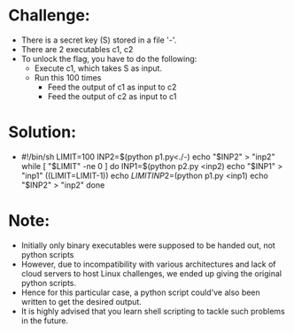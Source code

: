 # Challenge:
 + There is a secret key (S) stored in a file '-'.
 + There are 2 executables c1, c2
 + To unlock the flag, you have to do the following:
	+ Execute c1, which takes S as input.
	+ Run this 100 times
		+ Feed the output of c1 as input to c2
		+ Feed the output of c2 as input to c1

# Solution:
 + 	#!/bin/sh 
   	LIMIT=100
	INP2=$(python p1.py<./-)
	echo "$INP2" > "inp2"
	while [ "$LIMIT" -ne 0 ]
	do
		INP1=$(python p2.py <inp2)
		echo "$INP1" > "inp1"
		((LIMIT=LIMIT-1))
		echo $LIMIT
		INP2=$(python p1.py <inp1)
		echo "$INP2" > "inp2"
	done
# Note: 
 + Initially only binary executables were supposed to be handed out, not python scripts
 + However, due to incompatibility with various architectures and lack of cloud servers to host Linux challenges, we ended up giving the original python scripts. 
 + Hence for this particular case, a python script could've also been written to get the desired output. 
 + It is highly advised that you learn shell scripting to tackle such problems in the future.